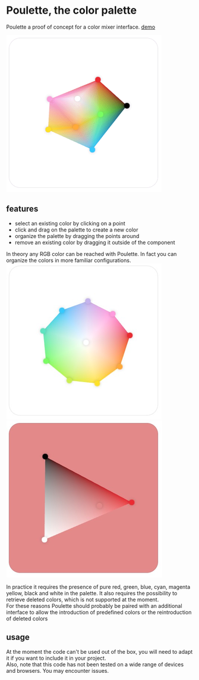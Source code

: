 # Poulette, the color palette

Poulette a proof of concept for a color mixer interface.
[demo](https://www.grgrdvrt.com/poulette-demo)

![demo](demo.gif)


## features
- select an existing color by clicking on a point
- click and drag on the palette to create a new color
- organize the palette by dragging the points around 
- remove an existing color by dragging it outside of the component

In theory any RGB color can be reached with Poulette. In fact you can organize the colors in more familiar configurations.
![wheel](wheel.jpg) ![triangle](triangle.jpg)

In practice it requires the presence of pure red, green, blue, cyan, magenta yellow, black and white in the palette. It also requires the possibility to retrieve deleted colors, which is not supported at the moment.  
For these reasons Poulette should probably be paired with an additional interface to allow the introduction of predefined colors or the reintroduction of deleted colors  

## usage
At the moment the code can't be used out of the box, you will need to adapt it if you want to include it in your project.  
Also, note that this code has not been tested on a wide range of devices and browsers. You may encounter issues.


